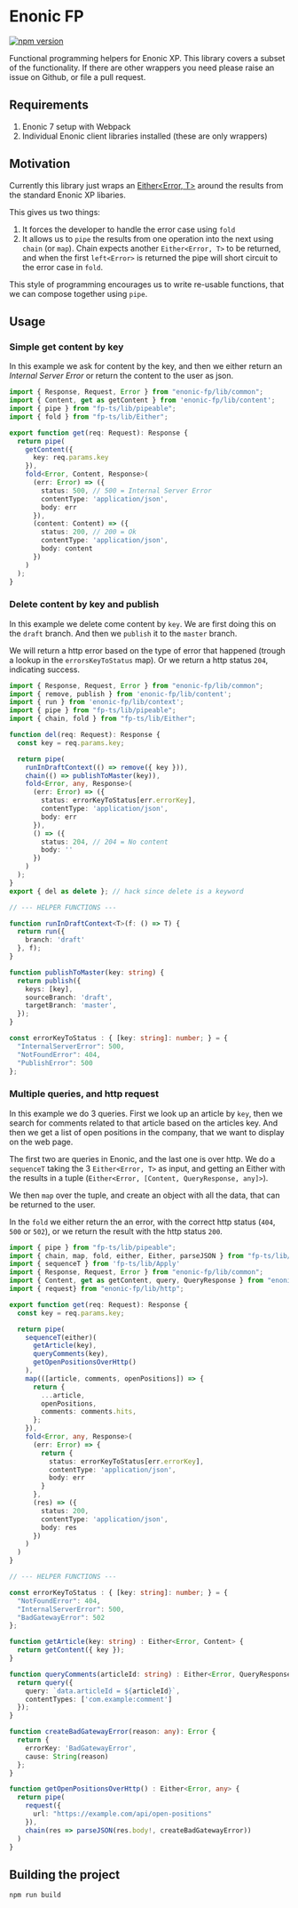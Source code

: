 # Enonic FP

[![npm version](https://badge.fury.io/js/enonic-fp.svg)](https://badge.fury.io/js/enonic-fp)

Functional programming helpers for Enonic XP. This library covers a subset of the functionality. If there are other
wrappers you need please raise an issue on Github, or file a pull request.

## Requirements

 1. Enonic 7 setup with Webpack
 2. Individual Enonic client libraries installed (these are only wrappers) 

## Motivation

Currently this library just wraps an [Either<Error, T>](https://gcanti.github.io/fp-ts/modules/Either.ts.html) around 
the results from the standard Enonic XP libaries.

This gives us two things:

 1. It forces the developer to handle the error case using `fold`
 2. It allows us to `pipe` the results from one operation into the next using `chain` (or `map`). Chain expects another
    `Either<Error, T>` to be returned, and when the first `left<Error>` is returned the pipe will short circuit to the
    error case in `fold`.

This style of programming encourages us to write re-usable functions, that we can compose together using `pipe`.

## Usage

### Simple get content by key

In this example we ask for content by the key, and then we either return an _Internal Server Error_ or return the 
content to the user as json.

```typescript
import { Response, Request, Error } from "enonic-fp/lib/common";
import { Content, get as getContent } from 'enonic-fp/lib/content';
import { pipe } from "fp-ts/lib/pipeable";
import { fold } from "fp-ts/lib/Either";

export function get(req: Request): Response {
  return pipe(
    getContent({ 
      key: req.params.key 
    }),
    fold<Error, Content, Response>(
      (err: Error) => ({
        status: 500, // 500 = Internal Server Error
        contentType: 'application/json',
        body: err
      }),
      (content: Content) => ({
        status: 200, // 200 = Ok
        contentType: 'application/json',
        body: content
      })
    )
  );
}
```

### Delete content by key and publish

In this example we delete come content by `key`. We are first doing this on the `draft` branch. And then we `publish` it
to the `master` branch. 

We will return a http error based on the type of error that happened (trough a lookup in the `errorsKeyToStatus` map). 
Or we return a http status `204`, indicating success.

```typescript
import { Response, Request, Error } from "enonic-fp/lib/common";
import { remove, publish } from 'enonic-fp/lib/content';
import { run } from 'enonic-fp/lib/context';
import { pipe } from "fp-ts/lib/pipeable";
import { chain, fold } from "fp-ts/lib/Either";

function del(req: Request): Response {
  const key = req.params.key;

  return pipe(
    runInDraftContext(() => remove({ key })),
    chain(() => publishToMaster(key)),
    fold<Error, any, Response>(
      (err: Error) => ({
        status: errorKeyToStatus[err.errorKey],
        contentType: 'application/json',
        body: err
      }),
      () => ({
        status: 204, // 204 = No content
        body: ''
      })
    )
  );
}
export { del as delete }; // hack since delete is a keyword

// --- HELPER FUNCTIONS ---

function runInDraftContext<T>(f: () => T) {
  return run({ 
    branch: 'draft'
  }, f);
}

function publishToMaster(key: string) {
  return publish({
    keys: [key],
    sourceBranch: 'draft',
    targetBranch: 'master',
  });
}

const errorKeyToStatus : { [key: string]: number; } = {
  "InternalServerError": 500,
  "NotFoundError": 404,
  "PublishError": 500
};
```

### Multiple queries, and http request

In this example we do 3 queries. First we look up an article by `key`, then we search for comments related to that 
article based on the articles key. And then we get a list of open positions in the company, that we want to display on
the web page.

The first two are queries in Enonic, and the last one is over http. We do a `sequenceT` taking the 3 `Either<Error, T>`
as input, and getting an Either with the results in a tuple (`Either<Error, [Content, QueryResponse, any]>`).

We then `map` over the tuple, and create an object with all the data, that can be returned to the user.

In the `fold` we either return the an error, with the correct http status (`404`, `500` or `502`), or we return the
result with the http status `200`.

```typescript
import { pipe } from "fp-ts/lib/pipeable";
import { chain, map, fold, either, Either, parseJSON } from "fp-ts/lib/Either";
import { sequenceT } from 'fp-ts/lib/Apply'
import { Response, Request, Error } from "enonic-fp/lib/common";
import { Content, get as getContent, query, QueryResponse } from "enonic-fp/lib/content";
import { request} from "enonic-fp/lib/http";

export function get(req: Request): Response {
  const key = req.params.key;

  return pipe(
    sequenceT(either)(
      getArticle(key),
      queryComments(key),
      getOpenPositionsOverHttp()
    ),
    map(([article, comments, openPositions]) => {
      return {
        ...article,
        openPositions,
        comments: comments.hits,
      };
    }),
    fold<Error, any, Response>(
      (err: Error) => {
        return {
          status: errorKeyToStatus[err.errorKey],
          contentType: 'application/json',
          body: err
        }
      },
      (res) => ({
        status: 200,
        contentType: 'application/json',
        body: res
      })
    )
  )
}

// --- HELPER FUNCTIONS ---

const errorKeyToStatus : { [key: string]: number; } = {
  "NotFoundError": 404,
  "InternalServerError": 500,
  "BadGatewayError": 502
};

function getArticle(key: string) : Either<Error, Content> {
  return getContent({ key });
}

function queryComments(articleId: string) : Either<Error, QueryResponse> {
  return query({
    query: `data.articleId = ${articleId}`,
    contentTypes: ['com.example:comment']
  });
}

function createBadGatewayError(reason: any): Error {
  return {
    errorKey: 'BadGatewayError',
    cause: String(reason)
  };
}

function getOpenPositionsOverHttp() : Either<Error, any> {
  return pipe(
    request({
      url: "https://example.com/api/open-positions"
    }),
    chain(res => parseJSON(res.body!, createBadGatewayError))
  )
}
```

## Building the project

```bash
npm run build
```
